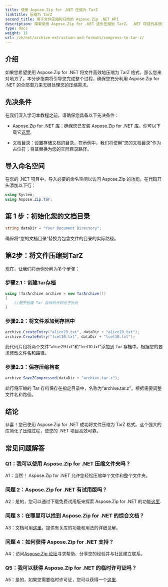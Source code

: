 ```yaml
---
title: 使用 Aspose.Zip for .NET 压缩为 TarZ
linktitle: 压缩为 TarZ
second_title: 用于文件压缩和归档的 Aspose.Zip .NET API
description: 探索使用 Aspose.Zip for .NET 逐步压缩到 TarZ。 .NET 项目的高效文件处理。
type: docs
weight: 15
url: /zh/net/archive-extraction-and-formats/compress-to-tar-z/
---
```

## 介绍

如果您希望使用 Aspose.Zip for .NET 将文件高效地压缩为 TarZ 格式，那么您来对地方了。本分步指南将引导您完成整个过程，确保您充分利用 Aspose.Zip for .NET 的全部潜力来无缝处理您的压缩需求。

## 先决条件

在我们深入学习本教程之前，请确保您具备以下先决条件：

-  Aspose.Zip for .NET 库：确保您已安装 Aspose.Zip for .NET 库。你可以下载它[这里](https://releases.aspose.com/zip/net/).

- 文档目录：设置存储文档的目录。在示例中，我们将使用“您的文档目录”作为占位符；将其替换为您的实际目录路径。

## 导入命名空间

在您的 .NET 项目中，导入必要的命名空间以访问 Aspose.Zip 的功能。在代码开头添加以下行：

```csharp
using System;
using Aspose.Zip.Tar;
```

## 第 1 步：初始化您的文档目录

```csharp
string dataDir = "Your Document Directory";
```

确保将“您的文档目录”替换为包含文件的目录的实际路径。

## 第2步：将文件压缩到TarZ

现在，让我们将示例分解为多个步骤：

### 步骤2.1：创建Tar存档

```csharp
using (TarArchive archive = new TarArchive())
{
    //用于创建 Tar 存档的代码位于此处
}
```

### 步骤2.2：将文件添加到存档中

```csharp
archive.CreateEntry("alice29.txt", dataDir + "alice29.txt");
archive.CreateEntry("lcet10.txt", dataDir + "lcet10.txt");
```

此代码片段将两个文件“alice29.txt”和“lcet10.txt”添加到 Tar 存档中。根据您的要求修改文件名和路径。

### 步骤2.3：保存压缩档案

```csharp
archive.SaveZCompressed(dataDir + "archive.tar.z");
```

此行将压缩的 Tar 存档保存在指定目录中，名称为“archive.tar.z”。根据需要调整文件名和路径。

## 结论

恭喜！您已使用 Aspose.Zip for .NET 成功将文件压缩为 TarZ 格式。这个强大的库简化了压缩过程，使您的 .NET 项目高效可靠。

## 常见问题解答

### Q1：我可以使用 Aspose.Zip for .NET 压缩文件夹吗？

A1：当然！ Aspose.Zip for .NET 允许您轻松压缩单个文件和整个文件夹。

### 问题 2：Aspose.Zip for .NET 有试用版吗？

 A2：是的，您可以通过下载免费试用版来探索 Aspose.Zip for .NET 的功能[这里](https://releases.aspose.com/).

### 问题 3：在哪里可以找到 Aspose.Zip for .NET 的综合文档？

 A3：文档可用[这里](https://reference.aspose.com/zip/net/)，提供有关库的功能和用法的详细见解。

### 问题 4：如何获得 Aspose.Zip for .NET 支持？

 A4：访问[Aspose.Zip 论坛](https://forum.aspose.com/c/zip/37)寻求帮助、分享您的经验并与社区建立联系。

### Q5：我可以获得 Aspose.Zip for .NET 的临时许可证吗？

A5：是的，如果您需要临时许可证，您可以获得一个[这里](https://purchase.aspose.com/temporary-license/).